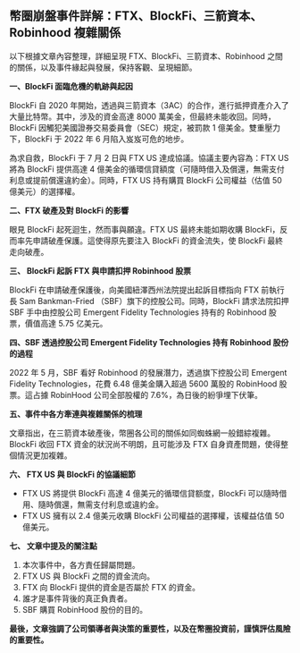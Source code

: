 ## 幣圈崩盤事件詳解：FTX、BlockFi、三箭資本、Robinhood 複雜關係

以下根據文章內容整理，詳細呈現 FTX、BlockFi、三箭資本、Robinhood 之間的關係，以及事件緣起與發展，保持客觀、呈現細節。

**一、BlockFi 面臨危機的軌跡與起因**

BlockFi 自 2020 年開始，透過與三箭資本（3AC）的合作，進行抵押資產介入了大量比特幣。其中，涉及的資金高達 8000 萬美金，但最終未能收回。同時，BlockFi 因觸犯美國證券交易委員會（SEC）規定，被罰款 1 億美金。雙重壓力下，BlockFi 于 2022 年 6 月陷入岌岌可危的地步。

為求自救，BlockFi 于 7 月 2 日與 FTX US 達成協議。協議主要內容為：FTX US 將為 BlockFi 提供高達 4 億美金的循環信貸額度（可隨時借入及償還，無需支付利息或提前償還違約金）。同時，FTX US 持有購買 BlockFi 公司權益（估值 50 億美元）的選擇權。

**二、FTX 破產及對 BlockFi 的影響**

眼見 BlockFi 起死迴生，然而事與願違。FTX US 最終未能如期收購 BlockFi，反而率先申請破產保護。這使得原先要注入 BlockFi 的資金流失，使 BlockFi 最終走向破產。

**三、 BlockFi 起訴 FTX 與申請扣押 Robinhood 股票**

BlockFi 在申請破產保護後，向美國紐澤西州法院提出起訴目標指向 FTX 前執行長 Sam Bankman-Fried （SBF）旗下的控股公司。同時，BlockFi 請求法院扣押 SBF 手中由控股公司 Emergent Fidelity Technologies 持有的 Robinhood 股票，價值高達 5.75 亿美元。

**四、SBF 透過控股公司 Emergent Fidelity Technologies 持有 Robinhood 股份的過程**

2022 年 5 月，SBF 看好 Robinhood 的發展潛力，透過旗下控股公司 Emergent Fidelity Technologies，花費 6.48 億美金購入超過 5600 萬股的 RobinHood 股票。這占據 RobinHood 公司全部股權的 7.6%，為日後的紛爭埋下伏筆。

**五、事件中各方牽連與複雜關係的梳理**

文章指出，在三箭資本破產後，幣圈各公司的關係如同蜘蛛網一般錯綜複雜。BlockFi 收回 FTX 資金的狀況尚不明朗，且可能涉及 FTX 自身資產問題，使得整個情況更加複雜。

**六、 FTX US 與 BlockFi 的協議細節**

*   FTX US 將提供 BlockFi 高達 4 億美元的循環信貸额度，BlockFi 可以隨時借用、隨時償還，無需支付利息或違約金。
*   FTX US 擁有以 2.4 億美元收購 BlockFi 公司權益的選擇權，该權益估值 50 億美元。

**七、 文章中提及的關注點**

1.  本次事件中，各方責任歸屬問題。
2.  FTX US 與 BlockFi 之間的資金流向。
3.  FTX 向 BlockFi 提供的資金是否屬於 FTX 的資金。
4.  誰才是事件背後的真正負責者。
5.  SBF 購買 RobinHood 股份的目的。

**最後，文章強調了公司領導者與決策的重要性，以及在幣圈投資前，謹慎評估風險的重要性。**